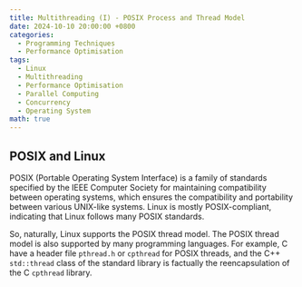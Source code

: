 ```yaml
---
title: Multithreading (I) - POSIX Process and Thread Model
date: 2024-10-10 20:00:00 +0800
categories:
  - Programming Techniques
  - Performance Optimisation
tags:
  - Linux
  - Multithreading
  - Performance Optimisation
  - Parallel Computing
  - Concurrency
  - Operating System
math: true
---
```


## POSIX and Linux

POSIX (Portable Operating System Interface) is a family of standards specified by the IEEE Computer Society for maintaining compatibility between operating systems, which ensures the compatibility and portability between various UNIX-like systems. Linux is mostly POSIX-compliant, indicating that Linux follows many POSIX standards.

So, naturally, Linux supports the POSIX thread model. The POSIX thread model is also supported by many programming languages. For example, C have a header file `pthread.h` or `cpthread` for POSIX threads, and the C++ `std::thread` class of the standard library is factually the reencapsulation of the C `cpthread` library.

